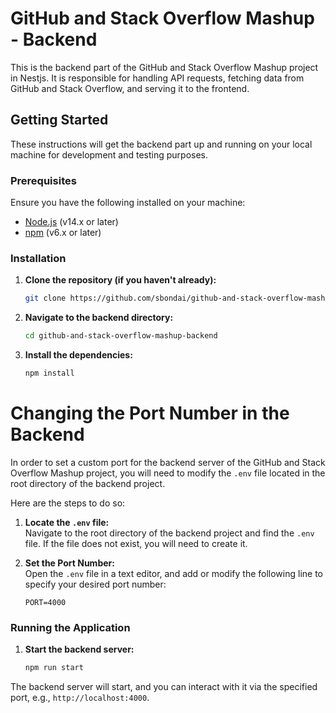 # GitHub and Stack Overflow Mashup - Backend

This is the backend part of the GitHub and Stack Overflow Mashup project in Nestjs. It is responsible for handling API requests, fetching data from GitHub and Stack Overflow, and serving it to the frontend.

## Getting Started

These instructions will get the backend part up and running on your local machine for development and testing purposes.

### Prerequisites

Ensure you have the following installed on your machine:

- [Node.js](https://nodejs.org/en/download/) (v14.x or later)
- [npm](https://www.npmjs.com/get-npm) (v6.x or later)

### Installation

1. **Clone the repository (if you haven't already):**

   ```bash
   git clone https://github.com/sbondai/github-and-stack-overflow-mashup-backend.git
   ```

2. **Navigate to the backend directory:**

   ```bash
   cd github-and-stack-overflow-mashup-backend
   ```

3. **Install the dependencies:**

   ```bash
   npm install
   ```
# Changing the Port Number in the Backend

In order to set a custom port for the backend server of the GitHub and Stack Overflow Mashup project, you will need to modify the `.env` file located in the root directory of the backend project.

Here are the steps to do so:

1. **Locate the `.env` file:**  
   Navigate to the root directory of the backend project and find the `.env` file. If the file does not exist, you will need to create it.

2. **Set the Port Number:**  
   Open the `.env` file in a text editor, and add or modify the following line to specify your desired port number:

   ```env
   PORT=4000

### Running the Application

1. **Start the backend server:**

   ```bash
   npm run start
   ```

The backend server will start, and you can interact with it via the specified port, e.g., `http://localhost:4000`.
